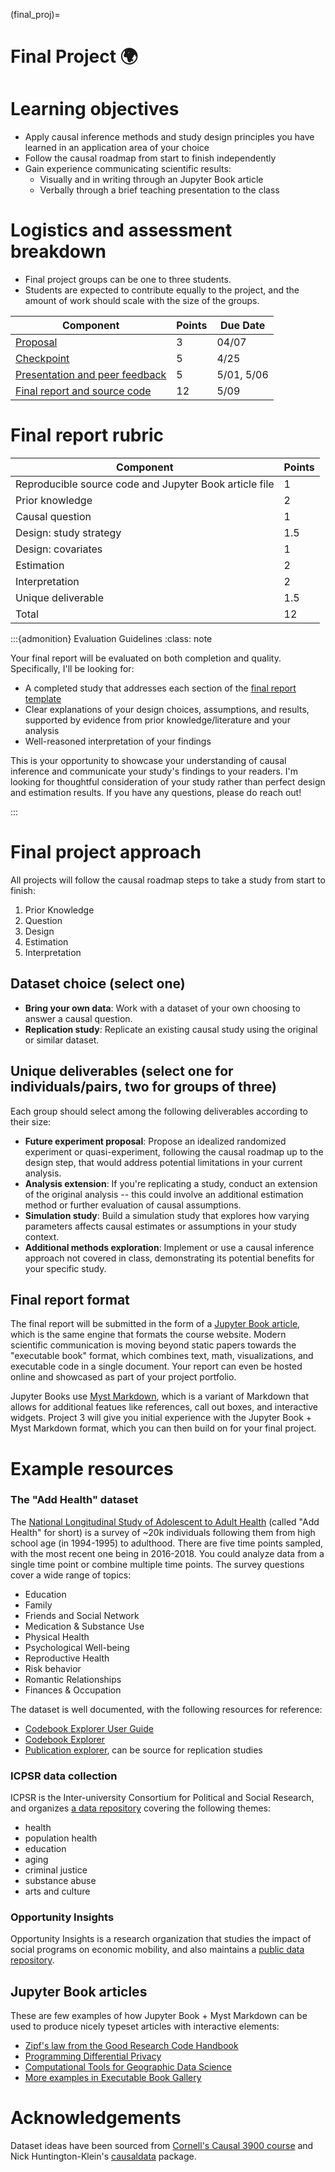 (final_proj)=
# Final Project 🌍

# Learning objectives

- Apply causal inference methods and study design principles you have learned in an application area of your choice
- Follow the causal roadmap from start to finish independently
- Gain experience communicating scientific results:
    - Visually and in writing through an Jupyter Book article
    - Verbally through a brief teaching presentation to the class

# Logistics and assessment breakdown

- Final project groups can be one to three students.
- Students are expected to contribute equally to the project, and the amount of work should scale with the size of the groups.

| Component | Points | Due Date |
| --- | --- | --- |
| [Proposal](final_proposal) | 3 | 04/07 |
| [Checkpoint](final_checkpoint) | 5 | 4/25 |
| [Presentation and peer feedback](presentation) | 5 | 5/01, 5/06 |
| [Final report and source code](final_template) | 12 | 5/09 |

# Final report rubric



| Component | Points |
| --- | --- |
| Reproducible source code and Jupyter Book article file | 1 |
| Prior knowledge | 2 |
| Causal question | 1 |
| Design: study strategy | 1.5 |
| Design: covariates | 1 |
| Estimation | 2 |
| Interpretation | 2 |
| Unique deliverable | 1.5 |
| Total | 12 |

:::{admonition} Evaluation Guidelines
:class: note

Your final report will be evaluated on both completion and quality. Specifically, I'll be looking for:

- A completed study that addresses each section of the [final report template](final_template)
- Clear explanations of your design choices, assumptions, and results, supported by evidence from prior knowledge/literature and your analysis
- Well-reasoned interpretation of your findings

This is your opportunity to showcase your understanding of causal inference and communicate your study's findings to your readers. I'm looking for thoughtful consideration of your study rather than perfect design and estimation results. If you have any questions, please do reach out!

:::

# Final project approach

All projects will follow the causal roadmap steps to take a study from start to finish:

1. Prior Knowledge
2. Question
3. Design
4. Estimation
5. Interpretation

## Dataset choice (select one)

- **Bring your own data**: Work with a dataset of your own choosing to answer a causal question.
- **Replication study**: Replicate an existing causal study using the original or similar dataset.

## Unique deliverables (select one for individuals/pairs, two for groups of three)

Each group should select among the following deliverables according to their size: 

- **Future experiment proposal**: Propose an idealized randomized experiment or quasi-experiment, following the causal roadmap up to the design step, that would address potential limitations in your current analysis.
- **Analysis extension**: If you're replicating a study, conduct an extension of the original analysis -- this could involve an additional estimation method or further evaluation of causal assumptions.
- **Simulation study**: Build a simulation study that explores how varying parameters affects causal estimates or assumptions in your study context.
- **Additional methods exploration**: Implement or use a causal inference approach not covered in class, demonstrating its potential benefits for your specific study.

## Final report format

The final report will be submitted in the form of a [Jupyter Book article](https://jupyterbook.org/en/stable/intro.html#built-with-jupyter-book), which is the same engine that formats the course website. Modern scientific communication is moving beyond static papers towards the "executable book" format, which combines text, math, visualizations, and executable code in a single document. Your report can even be hosted online and showcased as part of your project portfolio.

Jupyter Books use [Myst Markdown](https://myst-parser.readthedocs.io/en/latest/), which is a variant of Markdown that allows for additional featues like references, call out boxes, and interactive widgets. Project 3 will give you initial experience with the Jupyter Book + Myst Markdown format, which you can then build on for your final project.

# Example resources

### The "Add Health" dataset

The [National Longitudinal Study of Adolescent to Adult Health](https://addhealth.cpc.unc.edu/) (called "Add Health" for short) is a survey of ~20k individuals following them from high school age (in 1994-1995) to adulthood. There are five time points sampled, with the most recent one being in 2016-2018. You could analyze data from a single time point or combine multiple time points. The survey questions cover a wide range of topics:

- Education
- Family
- Friends and Social Network
- Medication & Substance Use
- Physical Health
- Psychological Well-being
- Reproductive Health
- Risk behavior
- Romantic Relationships
- Finances & Occupation

The dataset is well documented, with the following resources for reference:

- [Codebook Explorer User Guide](https://addhealth.cpc.unc.edu/wp-content/uploads/docs/documentations/ACE_Instructions_2015-05-12_scd.pdf)
- [Codebook Explorer](https://addhealth.cpc.unc.edu/documentation/codebook-explorer/#/)
- [Publication explorer](https://addhealth.cpc.unc.edu/publications/), can be source for replication studies

### ICPSR data collection

ICPSR is the Inter-university Consortium for Political and Social Research, and organizes [a data repository](https://www.icpsr.umich.edu/web/about/cms/5016) covering the following themes:

- health
- population health
- education
- aging
- criminal justice
- substance abuse
- arts and culture


### Opportunity Insights

Opportunity Insights is a research organization that studies the impact of social programs on economic mobility, and also maintains a [public data repository](https://opportunityinsights.org/data/). 

## Jupyter Book articles

These are few examples of how Jupyter Book + Myst Markdown can be used to produce nicely typeset articles with interactive elements:

- [Zipf's law from the Good Research Code Handbook](https://goodresearch.dev/zipf)
- [Programming Differential Privacy](https://programming-dp.com/ch1.html)
- [Computational Tools for Geographic Data Science](https://geographicdata.science/book/notebooks/02_geospatial_computational_environment.html)
- [More examples in Executable Book Gallery](https://executablebooks.org/en/latest/gallery/)

# Acknowledgements

Dataset ideas have been sourced from [Cornell's Causal 3900 course](https://causal3900.github.io) and Nick Huntington-Klein's [causaldata](https://github.com/NickCH-K/causaldata) package.